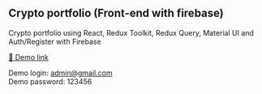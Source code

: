 ## Crypto portfolio (Front-end with firebase)

Crypto portfolio using React, Redux Toolkit, Redux Query, Material UI and Auth/Register with Firebase

[🚀 Demo link](https://crypto-portfolio-83ca3.web.app/)  

Demo login: admin@gmail.com  
Demo password: 123456
